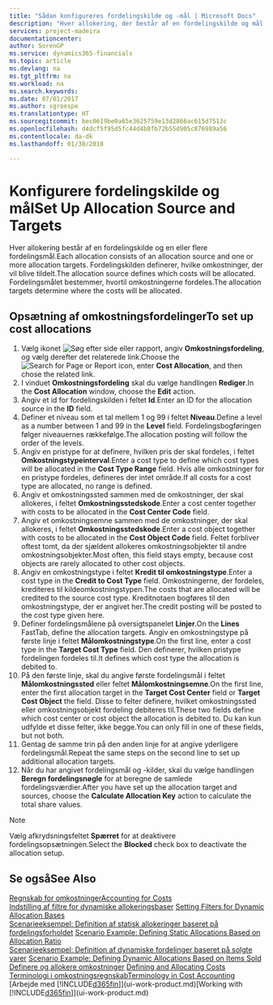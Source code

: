 ```yaml
---
title: "Sådan konfigureres fordelingskilde og -mål | Microsoft Docs"
description: "Hver allokering, der består af en fordelingskilde og mål for en eller flere fordelinger. Fordelingskilden definerer, hvilke omkostninger, der vil blive tildelt. Fordelingsmålet bestemmer, hvortil omkostningerne fordeles."
services: project-madeira
documentationcenter: 
author: SorenGP
ms.service: dynamics365-financials
ms.topic: article
ms.devlang: na
ms.tgt_pltfrm: na
ms.workload: na
ms.search.keywords: 
ms.date: 07/01/2017
ms.author: sgroespe
ms.translationtype: HT
ms.sourcegitcommit: bec0619be0a65e3625759e13d2866ac615d7513c
ms.openlocfilehash: d4dcf5f95d5fc44d4b8fb72b55d905c876989a56
ms.contentlocale: da-dk
ms.lasthandoff: 01/30/2018

---
```

# <a name="set-up-allocation-source-and-targets"></a><span data-ttu-id="b1e2e-105">Konfigurere fordelingskilde og mål</span><span class="sxs-lookup"><span data-stu-id="b1e2e-105">Set Up Allocation Source and Targets</span></span>
<span data-ttu-id="b1e2e-106">Hver allokering består af en fordelingskilde og en eller flere fordelingsmål.</span><span class="sxs-lookup"><span data-stu-id="b1e2e-106">Each allocation consists of an allocation source and one or more allocation targets.</span></span> <span data-ttu-id="b1e2e-107">Fordelingskilden definerer, hvilke omkostninger, der vil blive tildelt.</span><span class="sxs-lookup"><span data-stu-id="b1e2e-107">The allocation source defines which costs will be allocated.</span></span> <span data-ttu-id="b1e2e-108">Fordelingsmålet bestemmer, hvortil omkostningerne fordeles.</span><span class="sxs-lookup"><span data-stu-id="b1e2e-108">The allocation targets determine where the costs will be allocated.</span></span>  

## <a name="to-set-up-cost-allocations"></a><span data-ttu-id="b1e2e-109">Opsætning af omkostningsfordelinger</span><span class="sxs-lookup"><span data-stu-id="b1e2e-109">To set up cost allocations</span></span>  
1.  <span data-ttu-id="b1e2e-110">Vælg ikonet ![Søg efter side eller rapport](media/ui-search/search_small.png "Ikonet Søg efter side eller rapport"), angiv **Omkostningsfordeling**, og vælg derefter det relaterede link.</span><span class="sxs-lookup"><span data-stu-id="b1e2e-110">Choose the ![Search for Page or Report](media/ui-search/search_small.png "Search for Page or Report icon") icon, enter **Cost Allocation**, and then chose the related link.</span></span>  
2.  <span data-ttu-id="b1e2e-111">I vinduet **Omkostningsfordeling** skal du vælge handlingen **Rediger**.</span><span class="sxs-lookup"><span data-stu-id="b1e2e-111">In the **Cost Allocation** window, choose the **Edit** action.</span></span>  
3.  <span data-ttu-id="b1e2e-112">Angiv et id for fordelingskilden i feltet **Id**.</span><span class="sxs-lookup"><span data-stu-id="b1e2e-112">Enter an ID for the allocation source in the **ID** field.</span></span>  
4.  <span data-ttu-id="b1e2e-113">Definer et niveau som et tal mellem 1 og 99 i feltet **Niveau**.</span><span class="sxs-lookup"><span data-stu-id="b1e2e-113">Define a level as a number between 1 and 99 in the **Level** field.</span></span> <span data-ttu-id="b1e2e-114">Fordelingsbogføringen følger niveauernes rækkefølge.</span><span class="sxs-lookup"><span data-stu-id="b1e2e-114">The allocation posting will follow the order of the levels.</span></span>  
5.  <span data-ttu-id="b1e2e-115">Angiv en pristype for at definere, hvilken pris der skal fordeles, i feltet **Omkostningstypeinterval**.</span><span class="sxs-lookup"><span data-stu-id="b1e2e-115">Enter a cost type to define which cost types will be allocated in the **Cost Type Range** field.</span></span> <span data-ttu-id="b1e2e-116">Hvis alle omkostninger for en pristype fordeles, defineres der intet område.</span><span class="sxs-lookup"><span data-stu-id="b1e2e-116">If all costs for a cost type are allocated, no range is defined.</span></span>  
6.  <span data-ttu-id="b1e2e-117">Angiv et omkostningssted sammen med de omkostninger, der skal allokeres, i feltet **Omkostningsstedskode**.</span><span class="sxs-lookup"><span data-stu-id="b1e2e-117">Enter a cost center together with costs to be allocated in the **Cost Center Code** field.</span></span>  
7.  <span data-ttu-id="b1e2e-118">Angiv et omkostningsemne sammen med de omkostninger, der skal allokeres, i feltet **Omkostningsstedskode**.</span><span class="sxs-lookup"><span data-stu-id="b1e2e-118">Enter a cost object together with costs to be allocated in the **Cost Object Code** field.</span></span> <span data-ttu-id="b1e2e-119">Feltet forbliver oftest tomt, da der sjældent allokeres omkostningsobjekter til andre omkostningsobjekter.</span><span class="sxs-lookup"><span data-stu-id="b1e2e-119">Most often, this field stays empty, because cost objects are rarely allocated to other cost objects.</span></span>  
8.  <span data-ttu-id="b1e2e-120">Angiv en omkostningstype i feltet **Kredit til omkostningstype**.</span><span class="sxs-lookup"><span data-stu-id="b1e2e-120">Enter a cost type in the **Credit to Cost Type** field.</span></span> <span data-ttu-id="b1e2e-121">Omkostningerne, der fordeles, krediteres til kildeomkostningstypen.</span><span class="sxs-lookup"><span data-stu-id="b1e2e-121">The costs that are allocated will be credited to the source cost type.</span></span> <span data-ttu-id="b1e2e-122">Kreditnotaen bogføres til den omkostningstype, der er angivet her.</span><span class="sxs-lookup"><span data-stu-id="b1e2e-122">The credit posting will be posted to the cost type given here.</span></span>  
9. <span data-ttu-id="b1e2e-123">Definer fordelingsmålene på oversigtspanelet **Linjer**.</span><span class="sxs-lookup"><span data-stu-id="b1e2e-123">On the **Lines** FastTab, define the allocation targets.</span></span> <span data-ttu-id="b1e2e-124">Angiv en omkostningstype på første linje i feltet **Målomkostningstype**.</span><span class="sxs-lookup"><span data-stu-id="b1e2e-124">On the first line, enter a cost type in the **Target Cost Type** field.</span></span> <span data-ttu-id="b1e2e-125">Den definerer, hvilken pristype fordelingen fordeles til.</span><span class="sxs-lookup"><span data-stu-id="b1e2e-125">It defines which cost type the allocation is debited to.</span></span>  
10. <span data-ttu-id="b1e2e-126">På den første linje, skal du angive første fordelingsmål i feltet **Målomkostningssted** eller feltet **Målomkostningsemne**.</span><span class="sxs-lookup"><span data-stu-id="b1e2e-126">On the first line, enter the first allocation target in the **Target Cost Center** field or **Target Cost Object** the field.</span></span> <span data-ttu-id="b1e2e-127">Disse to felter definere, hvilket omkostningssted eller omkostningsobjekt fordeling debiteres til.</span><span class="sxs-lookup"><span data-stu-id="b1e2e-127">These two fields define which cost center or cost object the allocation is debited to.</span></span> <span data-ttu-id="b1e2e-128">Du kan kun udfylde et disse felter, ikke begge.</span><span class="sxs-lookup"><span data-stu-id="b1e2e-128">You can only fill in one of these fields, but not both.</span></span>  
11. <span data-ttu-id="b1e2e-129">Gentag de samme trin på den anden linje for at angive yderligere fordelingsmål.</span><span class="sxs-lookup"><span data-stu-id="b1e2e-129">Repeat the same steps on the second line to set up additional allocation targets.</span></span>  
12. <span data-ttu-id="b1e2e-130">Når du har angivet fordelingsmål og -kilder, skal du vælge handlingen **Beregn fordelingsnøgle** for at beregne de samlede fordelingsværdier.</span><span class="sxs-lookup"><span data-stu-id="b1e2e-130">After you have set up the allocation target and sources, choose the **Calculate Allocation Key** action to calculate the total share values.</span></span>  

> [!NOTE]  
>  <span data-ttu-id="b1e2e-131">Vælg afkrydsningsfeltet **Spærret** for at deaktivere fordelingsopsætningen.</span><span class="sxs-lookup"><span data-stu-id="b1e2e-131">Select the **Blocked** check box to deactivate the allocation setup.</span></span>  

## <a name="see-also"></a><span data-ttu-id="b1e2e-132">Se også</span><span class="sxs-lookup"><span data-stu-id="b1e2e-132">See Also</span></span>  
[<span data-ttu-id="b1e2e-133">Regnskab for omkostninger</span><span class="sxs-lookup"><span data-stu-id="b1e2e-133">Accounting for Costs</span></span>](finance-manage-cost-accounting.md)  
 <span data-ttu-id="b1e2e-134">[Indstilling af filtre for dynamiske allokeringsbaser](finance-setting-filters-for-dynamic-allocation-bases.md) </span><span class="sxs-lookup"><span data-stu-id="b1e2e-134">[Setting Filters for Dynamic Allocation Bases](finance-setting-filters-for-dynamic-allocation-bases.md) </span></span>  
 <span data-ttu-id="b1e2e-135">[Scenarieeksempel: Definition af statisk allokeringer baseret på fordelingsforholdet](finance-scenario-example-defining-static-allocations-based-on-allocation-ratio.md) </span><span class="sxs-lookup"><span data-stu-id="b1e2e-135">[Scenario Example: Defining Static Allocations Based on Allocation Ratio](finance-scenario-example-defining-static-allocations-based-on-allocation-ratio.md) </span></span>  
 <span data-ttu-id="b1e2e-136">[Scenarieeksempel: Definition af dynamiske fordelinger baseret på solgte varer](finance-scenario-example-defining-dynamic-allocations-based-on-items-sold.md) </span><span class="sxs-lookup"><span data-stu-id="b1e2e-136">[Scenario Example: Defining Dynamic Allocations Based on Items Sold](finance-scenario-example-defining-dynamic-allocations-based-on-items-sold.md) </span></span>  
 <span data-ttu-id="b1e2e-137">[Definere og allokere omkostninger](finance-define-and-allocate-costs.md) </span><span class="sxs-lookup"><span data-stu-id="b1e2e-137">[Defining and Allocating Costs](finance-define-and-allocate-costs.md) </span></span>  
 [<span data-ttu-id="b1e2e-138">Terminologi i omkostningsregnskab</span><span class="sxs-lookup"><span data-stu-id="b1e2e-138">Terminology in Cost Accounting</span></span>](finance-terminology-in-cost-accounting.md)  
 <span data-ttu-id="b1e2e-139">[Arbejde med [!INCLUDE[d365fin](includes/d365fin_md.md)]](ui-work-product.md)</span><span class="sxs-lookup"><span data-stu-id="b1e2e-139">[Working with [!INCLUDE[d365fin](includes/d365fin_md.md)]](ui-work-product.md)</span></span>

